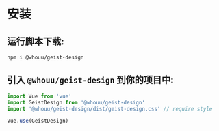 # 安装

## 运行脚本下载:

```shell
npm i @whouu/geist-design
```

## 引入 `@whouu/geist-design` 到你的项目中:

```js
import Vue from 'vue'
import GeistDesign from '@whouu/geist-design'
import '@whouu/geist-design/dist/geist-design.css' // require style

Vue.use(GeistDesign)
```
